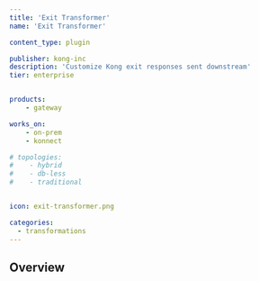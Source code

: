 ```yaml
---
title: 'Exit Transformer'
name: 'Exit Transformer'

content_type: plugin

publisher: kong-inc
description: 'Customize Kong exit responses sent downstream'
tier: enterprise


products:
    - gateway

works_on:
    - on-prem
    - konnect

# topologies:
#    - hybrid
#    - db-less
#    - traditional


icon: exit-transformer.png

categories:
  - transformations
---
```


## Overview
